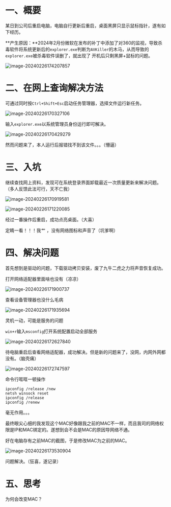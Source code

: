 # 一、概要

某日到公司后重启电脑，电脑自行更新后重启，桌面黑屏只显示鼠标指针，遂有如下经历。

**产生原因：**2024年2月份微软在发布的补丁中添加了对360的监视，导致杀毒软件将系统更新后的`explorer.exe`判断为`AVKiller`的木马，从而导致的`explorer.exe`被杀毒软件误删了，就出现了 开机后只剩黑屏+鼠标的问题。

![image-20240226174207857](https://cdn.jsdelivr.net/gh/xmtxsec/picture/imgl/202402261742919.png)

# 二、在网上查询解决方法

可通过同时按`Ctrl+Shift+Esc`启动任务管理器，选择文件运行新任务。

![image-20240226170327106](https://cdn.jsdelivr.net/gh/xmtxsec/picture/imgl/202402261703219.png)



输入`explorer.exe`以系统管理员身份运行即可解决。

![image-20240226170429279](https://cdn.jsdelivr.net/gh/xmtxsec/picture/imgl/202402261704318.png)



然而问题来了，本人运行后报错找不到该文件。。。（懵逼）



# 三、入坑

继续查找网上资料，发现可在系统登录界面卸载最近一次质量更新来解决问题。（多人反馈此法可行，天不亡我）

![image-20240226170919581](https://cdn.jsdelivr.net/gh/xmtxsec/picture/imgl/202402261709647.png)



![image-20240226171220085](https://cdn.jsdelivr.net/gh/xmtxsec/picture/imgl/202402261712392.png)



经过一番操作后重启，成功点亮桌面。（大喜）



定睛一看！！！我艹 ，没有网络图标和声音了（坑爹啊）



# 四、解决问题

首先想到是驱动的问题，下载驱动拷贝安装，废了九牛二虎之力将声音恢复成功。



打开网络适配器里面啥也没有（凉凉）

![image-20240226171900737](https://cdn.jsdelivr.net/gh/xmtxsec/picture/imgl/202402261719860.png)



查看设备管理器也没什么毛病

![image-20240226171935694](https://cdn.jsdelivr.net/gh/xmtxsec/picture/imgl/202402261719743.png)



灵机一动，可能是服务的问题

`win+r`输入`msconfig`打开系统配置启动全部服务

![image-20240226172627840](https://cdn.jsdelivr.net/gh/xmtxsec/picture/imgl/202402261726896.png)



待电脑重启后查看网络适配器，成功解决。但是新的问题来了，没网，内网外网都没有。（脑壳痛）

![image-20240226172747597](https://cdn.jsdelivr.net/gh/xmtxsec/picture/imgl/202402261727645.png)



命令行哐哐一顿操作

```
ipconfig /release /new
netsh winsock reset
ipconfig /release
ipconfig /renew
```

毫无作用。。。



最终眼尖心细的我发现这个MAC好像跟我之前的MAC不一样，而且我司的网络权限是IP和MAC绑定的。遂想到会不会是MAC的原因导网络不通。



好在电脑存有之前MAC的截图，于是修改MAC为之前的MAC。

![image-20240226173530904](https://cdn.jsdelivr.net/gh/xmtxsec/picture/imgl/202402261735955.png)



问题解决。（狂喜，遂记录）



# 五、思考

为何会改变MAC？